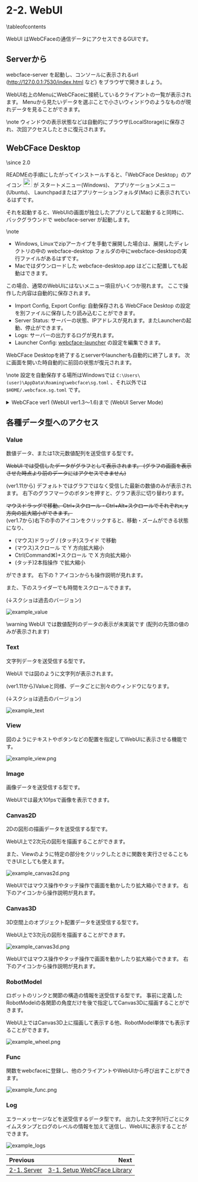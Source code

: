 # 2-2. WebUI

\tableofcontents

WebUI はWebCFaceの通信データにアクセスできるGUIです。

## Serverから

webcface-server を起動し、コンソールに表示されるurl (http://127.0.0.1:7530/index.html など) をブラウザで開きましょう。

WebUI右上のMenuにWebCFaceに接続しているクライアントの一覧が表示されます。
Menuから見たいデータを選ぶことで小さいウィンドウのようなものが現れデータを見ることができます。

\note
ウィンドウの表示状態などは自動的にブラウザ(LocalStorage)に保存され、次回アクセスしたときに復元されます。

## WebCFace Desktop

\since <span class="since-c">2.0</span>

READMEの手順にしたがってインストールすると、「WebCFace Desktop」のアイコン
<img src="https://raw.githubusercontent.com/na-trium-144/webcface-webui/main/public/icon.svg" height="24" />
が
スタートメニュー(Windows)、
アプリケーションメニュー(Ubuntu)、
Launchpadまたはアプリケーションフォルダ(Mac)
に表示されているはずです。

それを起動すると、WebUIの画面が独立したアプリとして起動すると同時に、バックグラウンドで webcface-server が起動します。

\note
* Windows, Linuxでzipアーカイブを手動で展開した場合は、展開したディレクトリの中の webcface-desktop フォルダの中にwebcface-desktopの実行ファイルがあるはずです。
* Macではダウンロードした webcface-desktop.app はどこに配置しても起動はできます。

この場合、通常のWebUIにはないメニュー項目がいくつか現れます。
ここで操作した内容は自動的に保存されます。

* Import Config, Export Config: 自動保存される WebCFace Desktop の設定を別ファイルに保存したり読み込むことができます。
* Server Status: サーバーの状態、IPアドレスが見れます。またLauncherの起動、停止ができます。
* Logs: サーバーの出力するログが見れます。
* Launcher Config: [webcface-launcher](./71_launcher.md) の設定を編集できます。

WebCFace Desktopを終了するとserverやlauncherも自動的に終了します。
次に画面を開いた時自動的に前回の状態が復元されます。

\note
設定を自動保存する場所はWindowsでは `C:\Users\(user)\AppData\Roaming\webcface\sg.toml` 、それ以外では `$HOME/.webcface.sg.toml` です。

<details><summary>WebCFace ver1 (WebUI ver1.3〜1.6)まで (WebUI Server Mode)</summary>

WebUIをブラウザーからではなくアプリとして開くと、バックグラウンドでいっしょにサーバーが起動します。

* Windowsではスタートメニューの WebCFace → WebCFace WebUI Server を起動してください。
* MacOSではREADMEにしたがってAppバンドルをダウンロードして起動してください

\note ソースコードとバイナリ配布はこのリポジトリではなく [webcface-webui](https://github.com/na-trium-144/webcface-webui) に含まれるので、ソースからビルドする場合または個別にダウンロードしたい場合はそちらを参照してください

</details>

<!--
    ## PlotJuggler

[plotjuggler-webcface-plugin](https://github.com/na-trium-144/plotjuggler-webcface-plugin) のREADMEにしたがってプラグインをビルドしてインストールすると、
[PlotJuggler](https://github.com/facontidavide/PlotJuggler) からWebCFaceのデータにアクセスできるようになります。
ビルド済みバイナリでの配布はしていません。

-->

## 各種データ型へのアクセス

### Value

数値データ、または1次元数値配列を送受信する型です。

<del>WebUI では受信したデータがグラフとして表示されます。
(グラフの画面を表示させた時点より前のデータにはアクセスできません)</del>

(ver1.11から) デフォルトではグラフではなく受信した最新の数値のみが表示されます。
右下のグラフマークのボタンを押すと、グラフ表示に切り替わります。

<del>マウスドラッグで移動、Ctrl+スクロール・Ctrl+Alt+スクロールでそれぞれx, y方向の拡大縮小ができます。</del>  
(ver1.7から)右下の手のアイコンをクリックすると、移動・ズームができる状態になり、

* (マウス)ドラッグ / (タッチ)スライド で移動
* (マウス)スクロール で Y 方向拡大縮小
* Ctrl(Command⌘)+スクロール で X 方向拡大縮小
* (タッチ)2本指操作 で拡大縮小

ができます。
右下の ? アイコンからも操作説明が見れます。

また、下のスライダーでも時間をスクロールできます。

(↓スクショは過去のバージョン)

![example_value](https://github.com/na-trium-144/webcface/raw/main/docs/images/example_value.png)

\warning WebUI では数値配列のデータの表示が未実装です (配列の先頭の値のみが表示されます)

### Text

文字列データを送受信する型です。

WebUI では図のように文字列が表示されます。

(ver1.11から)Valueと同様、データごとに別々のウィンドウになります。

(↓スクショは過去のバージョン)

![example_text](https://github.com/na-trium-144/webcface/raw/main/docs/images/example_text.png)

### View
図のようにテキストやボタンなどの配置を指定してWebUIに表示させる機能です。

![example_view.png](https://github.com/na-trium-144/webcface/raw/main/docs/images/example_view.png)

### Image
画像データを送受信する型です。

WebUIでは最大10fpsで画像を表示できます。

### Canvas2D
2Dの図形の描画データを送受信する型です。

WebUI上で2次元の図形を描画することができます。

また、Viewのように特定の部分をクリックしたときに関数を実行させることもできUIとしても使えます。

![example_canvas2d.png](https://github.com/na-trium-144/webcface/raw/main/docs/images/example_canvas2d.png)

WebUIではマウス操作やタッチ操作で画面を動かしたり拡大縮小できます。
右下のアイコンから操作説明が見れます。

### Canvas3D
3D空間上のオブジェクト配置データを送受信する型です。

WebUI上で3次元の図形を描画することができます。

![example_canvas3d.png](https://github.com/na-trium-144/webcface/raw/main/docs/images/example_canvas3d.png)

WebUIではマウス操作やタッチ操作で画面を動かしたり拡大縮小できます。
右下のアイコンから操作説明が見れます。

### RobotModel

ロボットのリンクと関節の構造の情報を送受信する型です。
事前に定義したRobotModelの各関節の角度だけを後で指定してCanvas3Dに描画することができます。

WebUI上ではCanvas3D上に描画して表示する他、RobotModel単体でも表示することができます。

![example_wheel.png](https://github.com/na-trium-144/webcface/raw/main/docs/images/example_wheel.png)

### Func
関数をwebcfaceに登録し、他のクライアントやWebUIから呼び出すことができます。

![example_func.png](https://github.com/na-trium-144/webcface/raw/main/docs/images/example_func.png)

### Log
エラーメッセージなどを送受信するデータ型です。
出力した文字列1行ごとにタイムスタンプとログのレベルの情報を加えて送信し、WebUIに表示することができます。

![example_logs](https://github.com/na-trium-144/webcface/raw/main/docs/images/example_logs.png)

<div class="section_buttons">

| Previous |     Next |
|:---------|---------:|
| [2-1. Server](21_server.md) | [3-1. Setup WebCFace Library](31_setup.md) |

</div>
